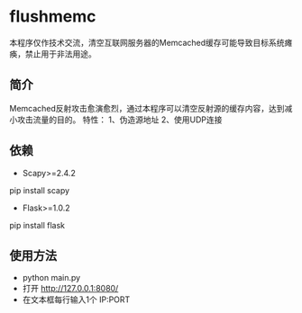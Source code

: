 # flushmemc
本程序仅作技术交流，清空互联网服务器的Memcached缓存可能导致目标系统瘫痪，禁止用于非法用途。
## 简介
Memcached反射攻击愈演愈烈，通过本程序可以清空反射源的缓存内容，达到减小攻击流量的目的。
特性：
1、伪造源地址
2、使用UDP连接
## 依赖
* Scapy>=2.4.2

pip install scapy

* Flask>=1.0.2

pip install flask

## 使用方法
* python main.py
* 打开 http://127.0.0.1:8080/
* 在文本框每行输入1个 IP:PORT
